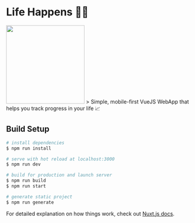 # Life Happens 🤷‍♂️

<img src="https://media.giphy.com/media/fng8OzU2DvO2NCGeLY/giphy.gif" height="212" width="212">
> Simple, mobile-first VueJS WebApp that helps you track progress in your life 📈

## Build Setup

``` bash
# install dependencies
$ npm run install

# serve with hot reload at localhost:3000
$ npm run dev

# build for production and launch server
$ npm run build
$ npm run start

# generate static project
$ npm run generate
```

For detailed explanation on how things work, check out [Nuxt.js docs](https://nuxtjs.org).
